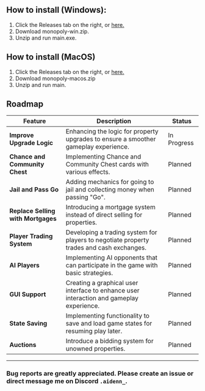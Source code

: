 ## How to install (Windows):
1. Click the Releases tab on the right, or [here.](https://github.com/aidenbok203/Monopoly/releases)
2. Download monopoly-win.zip.
3. Unzip and run main.exe.

## How to install (MacOS) 
1. Click the Releases tab on the right, or [here.](https://github.com/aidenbok203/Monopoly/releases)
2. Download monopoly-macos.zip
3. Unzip and run main.


<!-- ROADMAP -->
## Roadmap


| Feature                            | Description                                                  | Status        |
|------------------------------------|--------------------------------------------------------------|---------------|
| **Improve Upgrade Logic** | Enhancing the logic for property upgrades to ensure a smoother gameplay experience. | In Progress |
| **Chance and Community Chest** | Implementing Chance and Community Chest cards with various effects. | Planned |
| **Jail and Pass Go** | Adding mechanics for going to jail and collecting money when passing "Go". | Planned |
| **Replace Selling with Mortgages** | Introducing a mortgage system instead of direct selling for properties. | Planned |
| **Player Trading System** | Developing a trading system for players to negotiate property trades and cash exchanges. | Planned |
| **AI Players** | Implementing AI opponents that can participate in the game with basic strategies. | Planned |
| **GUI Support** | Creating a graphical user interface to enhance user interaction and gameplay experience. | Planned |
| **State Saving** | Implementing functionality to save and load game states for resuming play later. | Planned |
| **Auctions** | Introduce a bidding system for unowned properties. | Planned |

---

### Bug reports are greatly appreciated. Please create an issue or direct message me on Discord `.aidenn_`.
